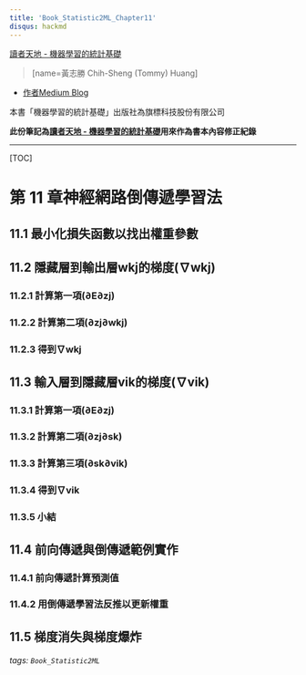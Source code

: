```yaml
---
title: 'Book_Statistic2ML_Chapter11'
disqus: hackmd
---
```

[讀者天地 - 機器學習的統計基礎](https://hackmd.io/@TommyHuang/book_statistics2ML)
> [name=黃志勝 Chih-Sheng (Tommy) Huang]
* [作者Medium Blog](https://chih-sheng-huang821.medium.com/)

本書「機器學習的統計基礎」出版社為旗標科技股份有限公司

**此份筆記為[讀者天地 - 機器學習的統計基礎](https://hackmd.io/@TommyHuang/book_statistics2ML)用來作為書本內容修正紀錄**

---
[TOC]
# 第 11 章神經網路倒傳遞學習法
## 11.1 最小化損失函數以找出權重參數
## 11.2 隱藏層到輸出層wkj的梯度(∇wkj)
### 11.2.1 計算第一項(∂E∂zj)
### 11.2.2 計算第二項(∂zj∂wkj)
### 11.2.3 得到∇wkj
## 11.3 輸入層到隱藏層vik的梯度(∇vik)
### 11.3.1 計算第一項(∂E∂zj)
### 11.3.2 計算第二項(∂zj∂sk)
### 11.3.3 計算第三項(∂sk∂vik)
### 11.3.4 得到∇vik
### 11.3.5 小結
## 11.4 前向傳遞與倒傳遞範例實作
### 11.4.1 前向傳遞計算預測值
### 11.4.2 用倒傳遞學習法反推以更新權重
## 11.5 梯度消失與梯度爆炸



###### tags: `Book_Statistic2ML`
